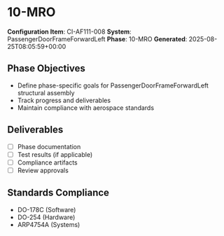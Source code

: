 # 10-MRO

**Configuration Item**: CI-AF111-008
**System**: PassengerDoorFrameForwardLeft
**Phase**: 10-MRO
**Generated**: 2025-08-25T08:05:59+00:00

## Phase Objectives
- Define phase-specific goals for PassengerDoorFrameForwardLeft structural assembly
- Track progress and deliverables
- Maintain compliance with aerospace standards

## Deliverables
- [ ] Phase documentation
- [ ] Test results (if applicable)
- [ ] Compliance artifacts
- [ ] Review approvals

## Standards Compliance
- DO-178C (Software)
- DO-254 (Hardware)
- ARP4754A (Systems)


